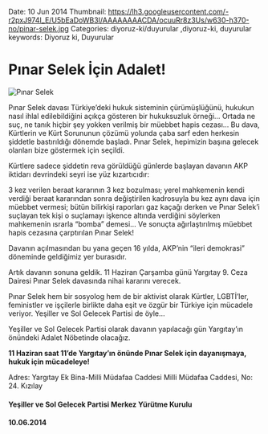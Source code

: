 Date: 10 Jun 2014
Thumbnail: https://lh3.googleusercontent.com/-r2pxJ974I_E/U5bEaDoWB3I/AAAAAAAACDA/ocuuRr8z3Us/w630-h370-no/pinar-selek.jpg
Categories: diyoruz-ki/duyurular ,diyoruz-ki, duyurular
keywords: Diyoruz ki, Duyurular

# Pınar Selek İçin Adalet!

![Pınar Selek](https://lh3.googleusercontent.com/-r2pxJ974I_E/U5bEaDoWB3I/AAAAAAAACDA/ocuuRr8z3Us/w630-h370-no/pinar-selek.jpg)


Pınar Selek davası Türkiye’deki hukuk sisteminin çürümüşlüğünü, hukukun nasıl ihlal edilebildiğini açıkça gösteren bir hukuksuzluk örneği… Ortada ne suç, ne tanık hiçbir şey yokken verilmiş bir müebbet hapis cezası… Bu dava, Kürtlerin ve Kürt Sorununun çözümü yolunda çaba sarf eden herkesin şiddetle bastırıldığı dönemde başladı. Pınar Selek, hepimizin başına gelecek olanları bize göstermek için seçildi. 

Kürtlere sadece şiddetin reva görüldüğü günlerde başlayan davanın AKP iktidarı devrindeki seyri ise yüz kızartıcıdır: 

3 kez verilen beraat kararının 3 kez bozulması; yerel mahkemenin kendi verdiği beraat kararından sonra değiştirilen kadrosuyla bu kez aynı dava için müebbet vermesi; bütün bilirkişi raporları gaz kaçağı derken ve Pınar Selek’i suçlayan tek kişi o suçlamayı işkence altında verdiğini söylerken mahkemenin ısrarla “bomba” demesi… Ve sonuçta ağırlaştırılmış müebbet hapis cezasına çarptırılan Pınar Selek! 

Davanın açılmasından bu yana geçen 16 yılda, AKP’nin “ileri demokrasi” döneminde geldiğimiz yer burasıdır.

Artık davanın sonuna geldik. 11 Haziran Çarşamba günü Yargıtay 9. Ceza Dairesi Pınar Selek davasında nihai kararını verecek. 

Pınar Selek hem bir sosyolog hem de bir aktivist olarak Kürtler, LGBTİ’ler, feministler ve işçilerle birlikte daha eşit ve özgür bir Türkiye için mücadele veriyor. Yeşiller ve Sol Gelecek Partisi de öyle… 

Yeşiller ve Sol Gelecek Partisi olarak davanın yapılacağı gün Yargıtay’ın önündeki Adalet Nöbetinde olacağız.

**11 Haziran saat 11’de Yargıtay’ın önünde Pınar Selek için dayanışmaya, hukuk için mücadeleye!**

Adres: Yargıtay Ek Bina-Milli Müdafaa Caddesi Milli Müdafaa Caddesi, No: 24. Kızılay


#### Yeşiller ve Sol Gelecek Partisi Merkez Yürütme Kurulu
#### 10.06.2014
